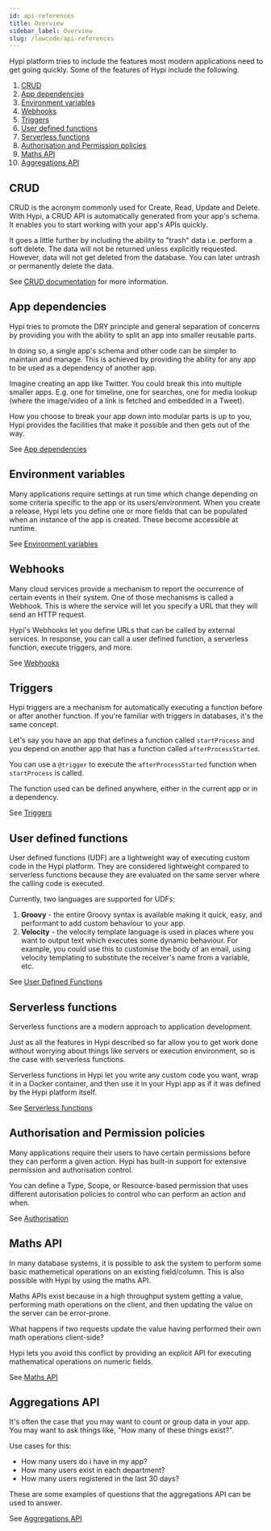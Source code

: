 ```yaml
---
id: api-references
title: Overview
sidebar_label: Overview
slug: /lowcode/api-references
---
```


Hypi platform tries to include the features most modern applications need to get going quickly. Some of the features of Hypi include the following. 

1.  [CRUD](#crud)
2.  [App dependencies](#app-dependencies)
3.  [Environment variables](#environment-variables)
4.  [Webhooks](#webhooks)
5.  [Triggers](#triggers)
6.  [User defined functions](#user-defined-functions)
7.  [Serverless functions](#serverless-functions)
8.  [Authorisation and Permission policies](#authorisation-and-permission-policies)
9. [Maths API](#maths-api)
10. [Aggregations API](#aggregations-api)

## CRUD

CRUD is the acronym commonly used for Create, Read, Update and Delete. With Hypi, a CRUD API is automatically generated from your app's schema.  It enables you to start working with your app's APIs quickly.

It goes a little further by including the ability to "trash" data i.e. perform a soft delete. The data will not be returned unless explicitly requested. However, data will not get deleted from the database. You can later untrash or permanently delete the data.

See  [CRUD documentation](crud.md) for more information.

## App dependencies

Hypi tries to promote the DRY principle and general separation of concerns by providing you with the ability to split an app into smaller reusable parts.

In doing so, a single app's schema and other code can be simpler to maintain and manage. This is achieved by providing the ability for any app to be used as a dependency of another app.

Imagine creating an app like Twitter. You could break this into multiple smaller apps. E.g. one for timeline, one for searches, one for media lookup (where the image/video of a link is fetched and embedded in a Tweet).

How you choose to break your app down into modular parts is up to you, Hypi provides the facilities that make it possible and then gets out of the way.

See [App dependencies](ui-add-dependencies.md)

## Environment variables

Many applications require settings at run time which change depending on some criteria specific to the app or its users/environment. When you create a release, Hypi lets you define one or more fields that can be populated when an instance of the app is created. These become accessible at runtime.

See [Environment variables](ui-add-environment-var.md)

## Webhooks

Many cloud services provide a mechanism to report the occurrence of certain events in their system.
One of those mechanisms is called a Webhook. This is where the service will let you specify a URL that they will send an HTTP request.

Hypi's Webhooks let you define URLs that can be called by external services.
In response, you can call a user defined function, a serverless function, execute triggers, and more.

See [Webhooks](webhook.md)

## Triggers

Hypi triggers are a mechanism for automatically executing a function before or after another function.
If you're familiar with triggers in databases, it's the same concept.

Let's say you have an app that defines a function called `startProcess` and you depend on another app that has a function called `afterProcessStarted`.

You can use a `@trigger` to execute the `afterProcessStarted` function when `startProcess` is called.

The function used can be defined anywhere, either in the current app or in a dependency.

See [Triggers](triggers.md)

## User defined functions

User defined functions (UDF) are a lightweight way of executing custom code in the Hypi platform.
They are considered lightweight compared to serverless functions because they are evaluated on the same server where the calling code is executed.

Currently, two languages are supported for UDFs:

1. **Groovy** - the entire Groovy syntax is available making it quick, easy, and performant to add custom behaviour to your app.
2. **Velocity** - the velocity template language is used in places where you want to output text which executes some dynamic behaviour. For example, you could use this to customise the body of an email, using velocity templating to substitute the receiver's name from a variable, etc.

See [User Defined Functions](userdefinedfunctions.md)

## Serverless functions

Serverless functions are a modern approach to application development.

Just as all the features in Hypi described so far allow you to get work done without worrying about things like servers or execution environment, so is the case with serverless functions.

Serverless functions in Hypi let you write any custom code you want, wrap it in a Docker container, and then use it in your Hypi app as if it was defined by the Hypi platform itself.

See [Serverless functions](serverless.md)

## Authorisation and Permission policies

Many applications require their users to have certain permissions before they can perform a given action.
Hypi has built-in support for extensive permission and authorisation control.

You can define a Type, Scope, or Resource-based permission that uses different autorisation policies to control who can perform an action and when.

See [Authorisation](authorisation.md)

## Maths API

In many database systems, it is possible to ask the system to perform some basic mathemetical operations on an existing field/column. This is also possible with Hypi by using the maths API.

Maths APIs exist because in a high throughput system getting a value, performing math operations on the client, and then updating the value on the server can be error-prone.

What happens if two requests update the value having performed their own math operations client-side?

Hypi lets you avoid this conflict by providing an explicit API for executing mathematical operations on numeric fields.

See [Maths API](mathsapi.md)

## Aggregations API

It's often the case that you may want to count or group data in your app. You may want to ask things like, "How many of these things exist?".

Use cases for this:

* How many users do i have in my app?
* How many users exist in each department?
* How many users registered in the last 30 days?

These are some examples of questions that the aggregations API can be used to answer.

See [Aggregations API](aggregation.md)